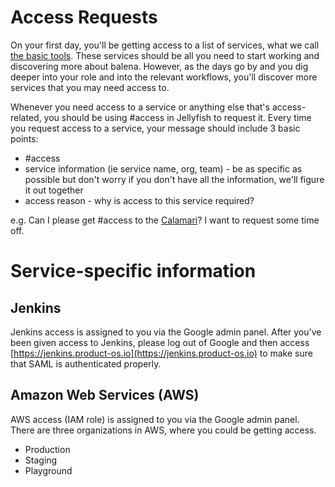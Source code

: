 # Access Requests

On your first day, you'll be getting access to a list of services, what we call [the basic tools](../onboarding/basic-tool-setup.md). These services should be all you need to start working and discovering more about balena. However, as the days go by and you dig deeper into your role and into the relevant workflows, you'll discover more services that you may need access to. 

Whenever you need access to a service or anything else that's access-related, you should be using #access in Jellyfish to request it. 
Every time you request access to a service, your message should include 3 basic points:
- #access
- service information (ie service name, org, team) - be as specific as possible but don't worry if you don't have all the information, we'll figure it out together
- access reason - why is access to this service required?

e.g. Can I please get #access to the [Calamari](../tooling/calamari.md)? I want to request some time off.

# Service-specific information
## Jenkins
Jenkins access is assigned to you via the Google admin panel. After you've been given access to Jenkins, please log out of Google and then access [https://jenkins.product-os.io](https://jenkins.product-os.io) to make sure that SAML is authenticated properly.

## Amazon Web Services (AWS)
AWS access (IAM role) is assigned to you via the Google admin panel. There are three organizations in AWS, where you could be getting access.
- Production
- Staging
- Playground
